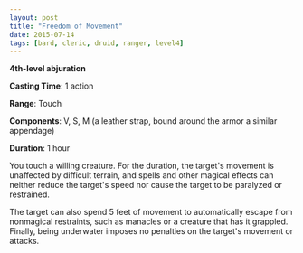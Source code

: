 ```yaml
---
layout: post
title: "Freedom of Movement"
date: 2015-07-14
tags: [bard, cleric, druid, ranger, level4]
---
```


**4th-level abjuration**

**Casting Time**: 1 action

**Range**: Touch

**Components**: V, S, M (a leather strap, bound around the armor a similar appendage)

**Duration**: 1 hour

You touch a willing creature. For the duration, the target's movement is unaffected by difficult terrain, and spells and other magical effects can neither reduce the target's speed nor cause the target to be paralyzed or restrained.

The target can also spend 5 feet of movement to automatically escape from nonmagical restraints, such as manacles or a creature that has it grappled. Finally, being underwater imposes no penalties on the target's movement or attacks.